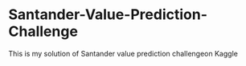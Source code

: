 # Santander-Value-Prediction-Challenge
This is my solution of Santander value prediction challengeon Kaggle

 
